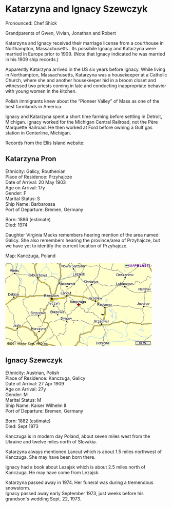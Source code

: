 # Katarzyna and Ignacy Szewczyk

Pronounced: Chef Shick  

Grandparents of Gwen, Vivian, Jonathan and Robert  

Katarzyna and Ignacy received their marriage license from a courthouse in Northampton, Massachusetts <!--According to Rob, was previously Springfield-->.  Its possibile Ignacy and Katarzyna were married in Europe prior to 1909. (Note that Ignacy indicated he was married in his 1909 ship records.)  

Apparently Katarzyna arrived in the US six years before Ignacy. While living in Northampton, Massachusetts, Katarzyna was a housekeeper at a Catholic Church, where she and another housekeeper hid in a broom closet and witnessed two priests coming in late and conducting inappropriate behavior with young women in the kitchen.    

Polish immigrants knew about the “Pioneer Valley” of Mass as one of the best farmlands in America.  

Ignacy and Katarzyna spent a short time farming <!--in Alabama-->before settling in Detroit, Michigan. Ignacy worked for the Michigan Central Railroad, not the Père Marquette Railroad. He then worked at Ford before owning a Gulf gas station in Centerline, Michigan.  

Records from the Ellis Island website:

## Katarzyna Pron
Ethnicity: Galicy, Routhenian  
Place of Residence: Przyhajcze  
Date of Arrival: 20 May 1903  
Age on Arrival: 17y  
Gender: F  
Marital Status: S  
Ship Name: Barbarossa  
Port of Departure: Bremen, Germany  

Born: 1886 (estimate)  
Died: 1974 

Daughter Virginia Macks remembers hearing mention of the area named Galicy. She also remembers hearing the province/area of Przyhajcze, but we have yet to identify the current location of Przyhajcze.

Map: Kanczuga, Poland

<img src="img/kanczuga.gif">  

## Ignacy Szewczyk
Ethnicity: Austrian, Polish  
Place of Residence: Kanczuga, Galicy  
Date of Arrival: 27 Apr 1909  
Age on Arrival: 27y  
Gender: M  
Marital Status: M  
Ship Name: Kaiser Wilhelm II  
Port of Departure: Bremen, Germany  

Born: 1882 (estimate)  
Died: Sept 1973  

Kanczuga is in modern day Poland, about seven miles west
from the Ukraine and twelve miles north of Slovakia.  

Katarzyna always mentioned Lancut which is about 1.5 miles northwest of Kanczuga. She may have been born there.

Ignacy had a book about Lezajsk which is about 2.5 miles north of Kanczuga. He may have come from Lezajsk.


Katarzyna passed away in 1974. Her funeral was during a tremendous snowstorm.  
Ignacy passed away early September 1973, just weeks before his grandson's wedding Sept. 22, 1973. 


